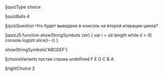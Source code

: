 §quizType
choice

§quizBalls
4

§quizQuestion
Что будет выведено в консоль на второй итерации цикла?



§quizJS
function showStringSymbols (str) {
  var i = str.length
  while (i > 0) console.log(str.slice(i--))
}

showStringSymbols('ABCDEF')



§choiceVariants
пустая строка
undefined
F
E
D
C
B
A

§rightChoice
2
